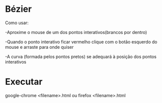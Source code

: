 # Bézier
Como usar:

-Aproxime o mouse de um dos pontos interativos(brancos por dentro)

-Quando o ponto interativo ficar vermelho clique com o botão esquerdo do mouse e arraste para onde quiser

-A curva (formada pelos pontos pretos) se adequará à posição dos pontos interativos
# Executar
google-chrome &lt;filename>.html
ou
firefox &lt;filename>.html
